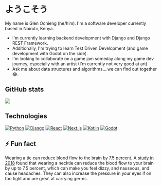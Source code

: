 # ようこそう
My name is Glen Ochieng (he/him). I'm a software developer currently based in Nairobi, Kenya.
- I'm currently learning backend development with Django and Django REST Framework.
- Additionally, I'm trying to learn Test Driven Development (and game development with Godot on the side).
- I'm looking to collaborate on a game jam someday along my game dev journey, especially with an artist (I'm currently not very good at art)
- Ask me about data structures and algorithms....we can find out together 😂.

## GitHub stats
![](https://github-readme-stats.vercel.app/api?username=mirror83&show_icons=true)

## Technologies
[![Python](https://img.shields.io/badge/Python-3776AB?style=for-the-badge&logo=python&logoColor=white)](https://docs.python.org/)
[![Django](https://img.shields.io/badge/Django-092E20?style=for-the-badge&logo=django&logoColor=white)](https://docs.djangoproject.com/)
[![React](https://img.shields.io/badge/React-20232A?style=for-the-badge&logo=react&logoColor=61DAFB)](https://react.dev/learn)
[![Next.js](https://img.shields.io/badge/Next.js-000000?style=for-the-badge&logo=next.js&logoColor=white)](https://nextjs.org/docs)
[![Kotlin](https://img.shields.io/badge/Kotlin%20(JVM)-7F52FF?style=for-the-badge&logo=kotlin&logoColor=white)](https://kotlinlang.org/docs/)
[![Godot](https://img.shields.io/badge/Godot-478CBF?style=for-the-badge&logo=godot-engine&logoColor=white)](https://docs.godotengine.org/)

## ⚡ Fun fact
Wearing a tie can reduce blood flow to the brain by 7.5 percent. A [study in 2018](https://link.springer.com/article/10.1007/s00234-018-2048-7) found that wearing a necktie can reduce the blood flow to your brain by up to 7.5 percent, which can make you feel dizzy, and nauseous, and cause headaches. They can also increase the pressure in your eyes if on too tight and are great at carrying germs.


<!--
**Mirror83/Mirror83** is a ✨ _special_ ✨ repository because its `README.md` (this file) appears on your GitHub profile.

Here are some ideas to get you started:

- 🔭 I’m currently working on ...
- 🌱 I’m currently learning ...
- 👯 I’m looking to collaborate on ...
- 🤔 I’m looking for help with ...
- 💬 Ask me about ...
- 📫 How to reach me: ...
- 😄 Pronouns: ...
- ⚡ Fun fact: ...
-->
